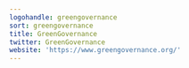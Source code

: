 ```yaml
---
logohandle: greengovernance
sort: greengovernance
title: GreenGovernance
twitter: GreenGovernance
website: 'https://www.greengovernance.org/'
---
```

